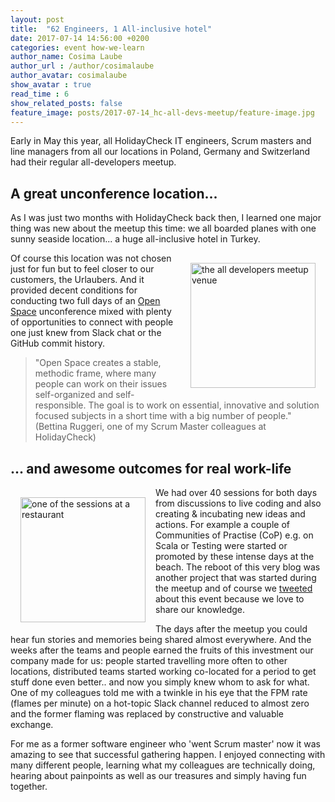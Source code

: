 ```yaml
---
layout: post
title:  "62 Engineers, 1 All-inclusive hotel"
date: 2017-07-14 14:56:00 +0200
categories: event how-we-learn
author_name: Cosima Laube
author_url : /author/cosimalaube
author_avatar: cosimalaube
show_avatar : true
read_time : 6
show_related_posts: false
feature_image: posts/2017-07-14_hc-all-devs-meetup/feature-image.jpg
---
```


Early in May this year, all HolidayCheck IT engineers, Scrum masters and line managers from all our locations in Poland, Germany and Switzerland had their regular all-developers meetup. 

## A great unconference location...
As I was just two months with HolidayCheck back then, I learned one major thing was new about the meetup this time: we all boarded planes with one sunny seaside location... a huge all-inclusive hotel in Turkey.

<img src="{{site.baseurl}}/img/posts/2017-07-14_hc-all-devs-meetup/hcalldevs-venue.jpg" alt="the all developers meetup venue" width="200" style="float: right; margin: 1rem;" />

Of course this location was not chosen just for fun but to feel closer to our customers, the Urlaubers. And it provided decent conditions for conducting two full days of an [Open Space][openspaceWikipedia] unconference mixed with plenty of opportunities to connect with people one just knew from Slack chat or the GitHub commit history.

> "Open Space creates a stable, methodic frame, where many people can work on their issues self-organized and self-responsible. The goal is to work on essential, innovative and solution focused subjects in a short time with a big number of people." (Bettina Ruggeri, one of my Scrum Master colleagues at HolidayCheck)

## ... and awesome outcomes for real work-life

<img src="{{site.baseurl}}/img/posts/2017-07-14_hc-all-devs-meetup/oneOfTheSessions.jpg" alt="one of the sessions at a restaurant" width="200" style="float: left; margin: 1rem;" />

We had over 40 sessions for both days from discussions to live coding and also creating & incubating new ideas and actions. For example a couple of Communities of Practise (CoP) e.g. on Scala or Testing were started or promoted by these intense days at the beach. The reboot of this very blog was another project that was started during the meetup and of course we [tweeted][hcalldevsTweets] about this event because we love to share our knowledge.

The days after the meetup you could hear fun stories and memories being shared almost everywhere. And the weeks after the teams and people earned the fruits of this investment our company made for us: people started travelling more often to other locations, distributed teams started working co-located for a period to get stuff done even better.. and now you simply knew whom to ask for what. One of my colleagues told me with a twinkle in his eye that the FPM rate (flames per minute) on a hot-topic Slack channel reduced to almost zero and the former flaming was replaced by constructive and valuable exchange.

For me as a former software engineer who 'went Scrum master' now it was amazing to see that successful gathering happen. I enjoyed connecting with many different people, learning what my colleagues are technically doing, hearing about painpoints as well as our treasures and simply having fun together.


[openspaceWikipedia]: https://en.wikipedia.org/wiki/Open_Space_Technology
[hcalldevsTweets]: https://twitter.com/search?f=tweets&q=%23hcalldevs17

